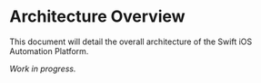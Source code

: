 # Architecture Overview

This document will detail the overall architecture of the Swift iOS Automation Platform.

*Work in progress.*
